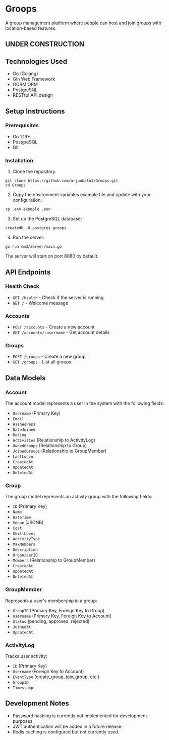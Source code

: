 # Groops

A group management platform where people can host and join groups with location-based features.

## UNDER CONSTRUCTION

## Technologies Used

- Go (Golang)
- Gin Web Framework
- GORM ORM
- PostgreSQL
- RESTful API design

## Setup Instructions

### Prerequisites

- Go 1.19+
- PostgreSQL
- Git

### Installation

1. Clone the repository:
```
git clone https://github.com/arjunbalu1/Groops.git
cd Groops
```

2. Copy the environment variables example file and update with your configuration:
```
cp .env.example .env
```

3. Set up the PostgreSQL database:
```
createdb -U postgres groops
```

4. Run the server:
```
go run cmd/server/main.go
```

The server will start on port 8080 by default.

## API Endpoints

### Health Check
- `GET /health` - Check if the server is running
- `GET /` - Welcome message

### Accounts
- `POST /accounts` - Create a new account
- `GET /accounts/:username` - Get account details

### Groups
- `POST /groups` - Create a new group
- `GET /groups` - List all groups

## Data Models

### Account
The account model represents a user in the system with the following fields:
- `Username` (Primary Key)
- `Email`
- `HashedPass`
- `DateJoined`
- `Rating`
- `Activities` (Relationship to ActivityLog)
- `OwnedGroups` (Relationship to Group)
- `JoinedGroups` (Relationship to GroupMember)
- `LastLogin`
- `CreatedAt`
- `UpdatedAt`
- `DeletedAt`

### Group
The group model represents an activity group with the following fields:
- `ID` (Primary Key)
- `Name`
- `DateTime`
- `Venue` (JSONB)
- `Cost`
- `SkillLevel`
- `ActivityType`
- `MaxMembers`
- `Description`
- `OrganiserID`
- `Members` (Relationship to GroupMember)
- `CreatedAt`
- `UpdatedAt`
- `DeletedAt`

### GroupMember
Represents a user's membership in a group:
- `GroupID` (Primary Key, Foreign Key to Group)
- `Username` (Primary Key, Foreign Key to Account)
- `Status` (pending, approved, rejected)
- `JoinedAt`
- `UpdatedAt`

### ActivityLog
Tracks user activity:
- `ID` (Primary Key)
- `Username` (Foreign Key to Account)
- `EventType` (create_group, join_group, etc.)
- `GroupID`
- `Timestamp`

## Development Notes

- Password hashing is currently not implemented for development purposes.
- JWT authentication will be added in a future release.
- Redis caching is configured but not currently used.


